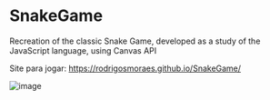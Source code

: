 # SnakeGame
Recreation of the classic Snake Game, developed as a study of the JavaScript language, using Canvas API

Site para jogar:
https://rodrigosmoraes.github.io/SnakeGame/

![image](https://user-images.githubusercontent.com/45471089/151694162-33fc73a1-9939-4598-9e02-e1e4850f9d15.png)
